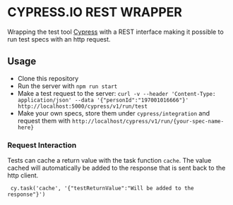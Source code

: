 # CYPRESS.IO REST WRAPPER

Wrapping the test tool [Cypress](https://cypress.io) with a REST interface making it possible to run test specs with an http request.

## Usage

- Clone this repository
- Run the server with `npm run start` 
- Make a test request to the server: `curl -v --header 'Content-Type: application/json' --data '{"personId":"197001016666"}'  http://localhost:5000/cypress/v1/run/test`
- Make your own specs, store them under `cypress/integration` and request them with `http://localhost/cypress/v1/run/{your-spec-name-here}`

### Request Interaction

Tests can cache a return value with the task function `cache`. The value cached will automatically be added to the response that is sent back to the http client.

     cy.task('cache', '{"testReturnValue":"Will be added to the response"}')

